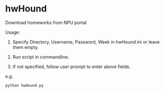 # hwHound
Download homeworks from NPU portal

Usage: 

1. Specify Directory, Username, Password, Week in hwHound.ini or leave them empty. 

2. Run script in commandline.
 
3. If not specified, follow user prompt to enter above fields.

e.g.
```
python hwHound.py
```

